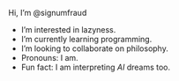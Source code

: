 Hi, I’m @signumfraud
- I’m interested in lazyness.
- I’m currently learning programming.
- I’m looking to collaborate on philosophy.
- Pronouns: I am.
- Fun fact: I am interpreting *AI* dreams too.

<!---
signumfraud/signumfraud is a ✨ special ✨ repository because its `README.md` (this file) appears on your GitHub profile.
You can click the Preview link to take a look at your changes.
--->
